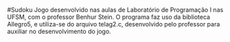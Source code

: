 #Sudoku
Jogo desenvolvido nas aulas de Laboratório de Programação I nas UFSM, com o professor Benhur Stein. 
O programa faz uso da biblioteca Allegro5, e utiliza-se do arquivo telag2.c, desenvolvido pelo professor para auxiliar no desenvolvimento do jogo.

